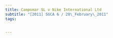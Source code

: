 ```yaml
---
title: Campomar SL v Nike International Ltd 
subtitle: "[2011] SGCA 6 / 28\_February\_2011"
tags:


---
```


